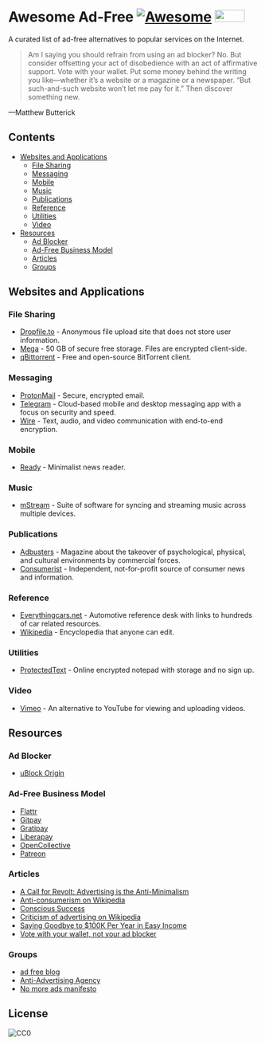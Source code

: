 # Awesome Ad-Free [![Awesome](https://cdn.rawgit.com/sindresorhus/awesome/d7305f38d29fed78fa85652e3a63e154dd8e8829/media/badge.svg)](https://github.com/sindresorhus/awesome) <a href="https://nomoreads.org"><img src="https://nomoreads.org/img/nomoreads_logo_small.png" width="60" height="24"></a>

A curated list of ad-free alternatives to popular services on the Internet.

>Am I saying you should refrain from using an ad blocker? No. But consider offsetting your act of disobedience with an act of affirmative support. Vote with your wallet. Put some money behind the writing you like—whether it’s a website or a magazine or a newspaper. “But such-and-such website won’t let me pay for it.” Then discover something new.

—Matthew Butterick

## Contents

- [Websites and Applications](#websites-and-applications)
  - [File Sharing](#file-sharing)
  - [Messaging](#messaging)
  - [Mobile](#mobile)
  - [Music](#music)
  - [Publications](#publications)
  - [Reference](#reference)
  - [Utilities](#utilities)
  - [Video](#video)
- [Resources](#resources)
  - [Ad Blocker](#ad-blocker)
  - [Ad-Free Business Model](#ad-free-business-model)
  - [Articles](#articles)
  - [Groups](#groups)

## Websites and Applications

### File Sharing

- [Dropfile.to](https://dropfile.to/) - Anonymous file upload site that does not store user information.
- [Mega](https://mega.nz/) - 50 GB of secure free storage. Files are encrypted client-side.
- [qBittorrent](https://www.qbittorrent.org/) - Free and open-source BitTorrent client.

### Messaging

- [ProtonMail](https://protonmail.com/) - Secure, encrypted email.
- [Telegram](https://telegram.org/) - Cloud-based mobile and desktop messaging app with a focus on security and speed.
- [Wire](https://wire.com/en/privacy/) - Text, audio, and video communication with end-to-end encryption.

### Mobile

- [Ready](https://readytheapp.com/) - Minimalist news reader.

### Music

- [mStream](http://mstream.io/) - Suite of software for syncing and streaming music across multiple devices.

### Publications

- [Adbusters](https://www.adbusters.org/) - Magazine about the takeover of psychological, physical, and cultural environments by commercial forces.
- [Consumerist](https://consumerist.com/) - Independent, not-for-profit source of consumer news and information.

### Reference

- [Everythingcars.net](https://everythingcars.net/) - Automotive reference desk with links to hundreds of car related resources.
- [Wikipedia](https://en.wikipedia.org/wiki/Main_Page) - Encyclopedia that anyone can edit.

### Utilities

- [ProtectedText](https://www.protectedtext.com/) - Online encrypted notepad with storage and no sign up.

### Video

- [Vimeo](https://vimeo.com/) - An alternative to YouTube for viewing and uploading videos.

## Resources

### Ad Blocker

- [uBlock Origin](https://github.com/gorhill/uBlock)

### Ad-Free Business Model

- [Flattr](https://flattr.com/)
- [Gitpay](http://gitpay.org/)
- [Gratipay](https://gratipay.com/)
- [Liberapay](https://liberapay.com/)
- [OpenCollective](https://opencollective.com/)
- [Patreon](https://www.patreon.com/)

### Articles

- [A Call for Revolt: Advertising is the Anti-Minimalism](https://zenhabits.net/opt-out/)
- [Anti-consumerism on Wikipedia](https://en.wikipedia.org/wiki/Anti-consumerism)
- [Conscious Success](https://www.stevepavlina.com/blog/2011/12/conscious-success/)
- [Criticism of advertising on Wikipedia](https://en.wikipedia.org/wiki/Criticism_of_advertising)
- [Saying Goodbye to $100K Per Year in Easy Income](https://www.stevepavlina.com/blog/2008/10/dropping-adsense-saying-goodbye-to-100k-per-year-in-easy-income/)
- [Vote with your wallet, not your ad blocker](http://practicaltypography.com/vote-with-your-wallet.html)

### Groups

- [ad free blog](http://adfreeblog.org/)
- [Anti-Advertising Agency](https://antiadvertisingagency.com/our-mission/)
- [No more ads manifesto](https://nomoreads.org/)

## License

![CC0](http://mirrors.creativecommons.org/presskit/buttons/88x31/svg/cc-zero.svg)
